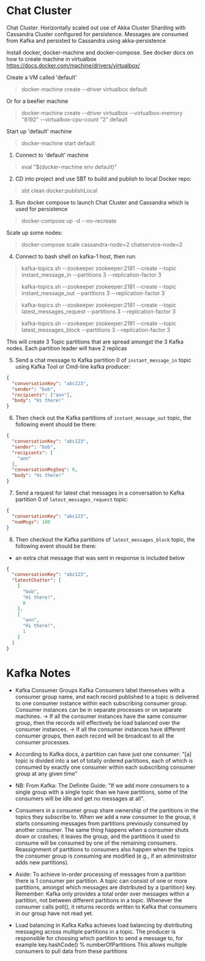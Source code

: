 Chat Cluster
============================================
Chat Cluster. Horizontally scaled out use of Akka Cluster Sharding with Cassandra Cluster configured for persistence. Messages are consumed from Kafka and persisted to Cassandra using akka-persistence

Install docker, docker-machine and docker-compose. See docker docs on how to create machine in virtualbox
https://docs.docker.com/machine/drivers/virtualbox/

Create a VM called 'default'

> docker-machine create --driver virtualbox default

Or for a beefier machine

> docker-machine create --driver virtualbox --virtualbox-memory "8192" --virtualbox-cpu-count "2" default

Start up 'default' machine

> docker-machine start default

1) Connect to 'default' machine

> eval "$(docker-machine env default)"

2) CD into project and use SBT to build and publish to local Docker repo:

> sbt clean docker:publishLocal

3) Run docker compose to launch Chat Cluster and Cassandra which is used for persistence

> docker-compose up -d --no-recreate

Scale up some nodes:

> docker-compose scale cassandra-node=2 chatservice-node=2

4) Connect to bash shell on kafka-1 host, then run:

> kafka-topics.sh --zookeeper zookeeper:2181 --create --topic instant_message_in --partitions 3 --replication-factor 3

> kafka-topics.sh --zookeeper zookeeper:2181 --create --topic instant_message_out --partitions 3 --replication-factor 3

> kafka-topics.sh --zookeeper zookeeper:2181 --create --topic latest_messages_request --partitions 3 --replication-factor 3

> kafka-topics.sh --zookeeper zookeeper:2181 --create --topic latest_messages_block --partitions 3 --replication-factor 3

This will create 3 Topic partitions that are spread amongst the 3 Kafka nodes. Each partition leader will have 2 replicas

5) Send a chat message to Kafka partition 0 of `instant_message_in` topic using Kafka Tool or Cmd-line kafka producer: 

```json
{
  "conversationKey": "abc123", 
  "sender": "bob", 
  "recipients": ["ann"], 
  "body": "Hi there!"
}
```

6) Then check out the Kafka partitions of `instant_message_out` topic, the following event should be there:

```json
{
  "conversationKey": "abc123",
  "sender": "bob",
  "recipients": [
    "ann"
  ],
  "conversationMsgSeq": 0,
  "body": "Hi there!"
}
```

7) Send a request for latest chat messages in a conversation to Kafka partition 0 of `latest_messages_request` topic:

```json
{
  "conversationKey": "abc123",  
  "numMsgs": 100
}
```

8) Then checkout the Kafka partitions of `latest_messages_block` topic, the following event should be there:
- an extra chat message that was sent in response is included below

```json
{
  "conversationKey": "abc123",
  "latestChatter": [
    [
      "bob",
      "Hi there!",
      0
    ],
    [
      "ann",
      "Hi there!",
      1
    ]
  ]
}
```

Kafka Notes
===========
- Kafka Consumer Groups
Kafka Consumers label themselves with a consumer group name, and each record published to a topic is delivered to one consumer instance within each subscribing consumer group. Consumer instances can be in separate processes or on separate machines.
-> If all the consumer instances have the same consumer group, then the records will effectively be load balanced over the consumer instances.
-> If all the consumer instances have different consumer groups, then each record will be broadcast to all the consumer processes.

- According to Kafka docs, a partition can have just one consumer:
"[a] topic is divided into a set of totally ordered partitions, each of which is consumed by exactly one consumer within each subscribing consumer group at any given time"

- NB: From Kafka: The Definite Guide: "If we add more consumers to a single group with a single topic than we have partitions, some of the consumers will be idle and get no messages at all".

- Consumers in a consumer group share ownership of the partitions in the topics they subscribe to. When we add a new consumer to the group, it starts consuming messages from partitions previously consumed by another consumer. The same thing happens when a consumer shuts down or crashes; it leaves the group, and the partitions it used to consume will be consumed by one of the remaining consumers. Reassignment of partitions to consumers also happen when the topics the consumer group is consuming are modified (e.g., if an administrator adds new partitions).

- Aside: To achieve in-order processing of messages from a partition there is 1 consumer per partition. A topic can consist of one or more partitions, amongst which messages are distributed by a (partition) key. Remember: Kafka only provides a total order over messages within a partition, not between different partitions in a topic.
Whenever the consumer calls poll(), it returns records written to Kafka that consumers in our group have not read yet.

- Load balancing in Kafka
Kafka achieves load balancing by distributing messaging across multiple partitions in a topic. The producer is responsible for choosing which partition to send a message to, for example key.hashCode() % numberOfPartitions
This allows multiple consumers to pull data from these partitions
